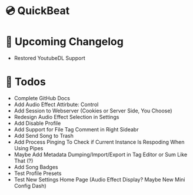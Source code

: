 # 💿 QuickBeat
# 💠 Upcoming Changelog
- Restored YoutubeDL Support
# 📝 Todos
- Complete GitHub Docs
- Add Audio Effect Attirbute: Control
- Add Session to Webserver (Cookies or Server Side, You Choose)
- Redesign Audio Effect Selection in Settings
- Add Disable Profile
- Add Support for File Tag Comment in Right Sideabr
- Add Send Song to Trash
- Add Process Pinging To Check if Current Instance Is Respoding When Using Pipes
- Maybe Add Metadata Dumping/Import/Export in Tag Editor or Sum Like That (?)
- Add Song Badges
- Test Profile Presets
- Test New Settings Home Page (Audio Effect Display? Maybe New Mini Config Dash)
